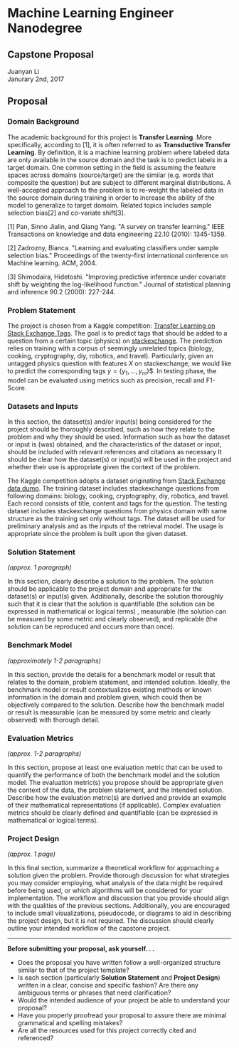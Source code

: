 # Machine Learning Engineer Nanodegree
## Capstone Proposal
Juanyan Li  
Janurary 2nd, 2017

## Proposal

### Domain Background

The academic background for this project is **Transfer Learning**. More specifically, according to [1], it is often referred to as **Transductive Transfer Learning**. By definition, it is a machine learning problem where labeled data are only available in the source domain and the task is to predict labels in a target domain. One common setting in the field is assuming the feature spaces across domains (source/target) are the similar (e.g. words that composite the question) but are subject to different marginal distributions. A well-accepted approach to the problem is to re-weight the labeled data in the source domain during training in order to increase the ability of the model to generalize to target domaim. Related topics includes sample selection bias[2] and co-variate shift[3].

[1] Pan, Sinno Jialin, and Qiang Yang. "A survey on transfer learning." IEEE Transactions on knowledge and data engineering 22.10 (2010): 1345-1359.

[2] Zadrozny, Bianca. "Learning and evaluating classifiers under sample selection bias." Proceedings of the twenty-first international conference on Machine learning. ACM, 2004.

[3] Shimodaira, Hidetoshi. "Improving predictive inference under covariate shift by weighting the log-likelihood function." Journal of statistical planning and inference 90.2 (2000): 227-244.

### Problem Statement

The project is chosen from a Kaggle competition: [Transfer Learning on Stack Exchange Tags](https://www.kaggle.com/c/transfer-learning-on-stack-exchange-tags). The goal is to predict tags that should be added to a question from a certain topic (physics) on [stackexchange](http://stackexchange.com/). The prediction relies on training with a corpus of seemingly unrelated topics (biology, cooking, cryptography, diy, robotics, and travel). Particularly, given an untagged physics question with features $X$ on stackexchange, we would like to predict the corresponding tags $y=\{y_1, ..., y_m\}$$. In testing phase, the model can be evaluated using metrics such as precision, recall and F1-Score. 

### Datasets and Inputs

In this section, the dataset(s) and/or input(s) being considered for the project should be thoroughly described, such as how they relate to the problem and why they should be used. Information such as how the dataset or input is (was) obtained, and the characteristics of the dataset or input, should be included with relevant references and citations as necessary It should be clear how the dataset(s) or input(s) will be used in the project and whether their use is appropriate given the context of the problem.

The Kaggle competition adopts a dataset originating from [Stack Exchange data dump](https://archive.org/details/stackexchange). The training dataset includes stackexchange questions from following domains: biology, cooking, cryptography, diy, robotics, and travel. Each record consists of title, content and tags for the question. The testing dataset includes stackexchange questions from physics domain with same structure as the training set only without tags. The dataset will be used for preliminary analysis and as the inputs of the retrieval model. The usage is appropriate since the problem is built upon the given dataset.

### Solution Statement
_(approx. 1 paragraph)_

In this section, clearly describe a solution to the problem. The solution should be applicable to the project domain and appropriate for the dataset(s) or input(s) given. Additionally, describe the solution thoroughly such that it is clear that the solution is quantifiable (the solution can be expressed in mathematical or logical terms) , measurable (the solution can be measured by some metric and clearly observed), and replicable (the solution can be reproduced and occurs more than once).

### Benchmark Model
_(approximately 1-2 paragraphs)_

In this section, provide the details for a benchmark model or result that relates to the domain, problem statement, and intended solution. Ideally, the benchmark model or result contextualizes existing methods or known information in the domain and problem given, which could then be objectively compared to the solution. Describe how the benchmark model or result is measurable (can be measured by some metric and clearly observed) with thorough detail.

### Evaluation Metrics
_(approx. 1-2 paragraphs)_

In this section, propose at least one evaluation metric that can be used to quantify the performance of both the benchmark model and the solution model. The evaluation metric(s) you propose should be appropriate given the context of the data, the problem statement, and the intended solution. Describe how the evaluation metric(s) are derived and provide an example of their mathematical representations (if applicable). Complex evaluation metrics should be clearly defined and quantifiable (can be expressed in mathematical or logical terms).

### Project Design
_(approx. 1 page)_

In this final section, summarize a theoretical workflow for approaching a solution given the problem. Provide thorough discussion for what strategies you may consider employing, what analysis of the data might be required before being used, or which algorithms will be considered for your implementation. The workflow and discussion that you provide should align with the qualities of the previous sections. Additionally, you are encouraged to include small visualizations, pseudocode, or diagrams to aid in describing the project design, but it is not required. The discussion should clearly outline your intended workflow of the capstone project.

-----------

**Before submitting your proposal, ask yourself. . .**

- Does the proposal you have written follow a well-organized structure similar to that of the project template?
- Is each section (particularly **Solution Statement** and **Project Design**) written in a clear, concise and specific fashion? Are there any ambiguous terms or phrases that need clarification?
- Would the intended audience of your project be able to understand your proposal?
- Have you properly proofread your proposal to assure there are minimal grammatical and spelling mistakes?
- Are all the resources used for this project correctly cited and referenced?
